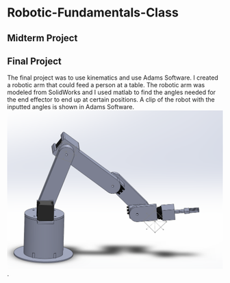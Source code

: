 # Robotic-Fundamentals-Class
## Midterm Project

## Final Project
The final project was to use kinematics and use Adams Software. I created a robotic arm that could feed a person at a table. The robotic arm was modeled from SolidWorks and I used matlab to find the angles needed for the end effector to end up at certain positions.
A clip of the robot with the inputted angles is shown in Adams Software.
![](/Pictures/final.png "SolidWorks Model").

